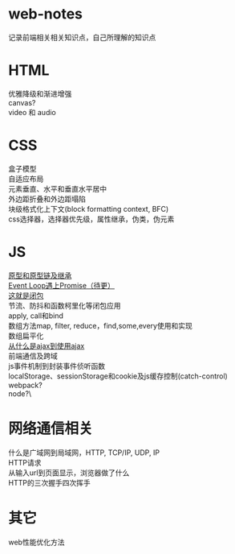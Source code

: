 # web-notes
记录前端相关相关知识点，自己所理解的知识点

# HTML
  优雅降级和渐进增强\
  canvas?\
  video 和 audio
  
# CSS
  盒子模型\
  自适应布局\
  元素垂直、水平和垂直水平居中\
  外边距折叠和外边距塌陷\
  块级格式化上下文(block formatting context, BFC)\
  css选择器，选择器优先级，属性继承，伪类，伪元素  
  
# JS
  [原型和原型链及继承](https://github.com/kricn/web-notes/blob/master/js/%E5%8E%9F%E5%9E%8B%E5%92%8C%E5%8E%9F%E5%9E%8B%E9%93%BE%E5%8F%8A%E7%BB%A7%E6%89%BF.md)\
  [Event Loop遇上Promise（待更）](https://github.com/kricn/web-notes/blob/master/js/%E5%BD%93eventloop%E9%81%87%E4%B8%8Apromise.md)\
  [这就是闭包](https://github.com/kricn/web-notes/blob/master/js/%E8%BF%99%E5%B0%B1%E6%98%AF%E9%97%AD%E5%8C%85.md)\
  节流、防抖和函数柯里化等闭包应用\
  apply, call和bind\
  数组方法map, filter, reduce，find,some,every使用和实现\
  数组扁平化\
  [从什么是ajax到使用ajax](https://github.com/kricn/web-notes/blob/master/js/%E4%BB%80%E4%B9%88%E6%98%AFAJAX%E5%88%B0%E4%BD%BF%E7%94%A8AJAX.md)\
  前端通信及跨域\
  js事件机制到封装事件侦听函数\
  localStorage、sessionStorage和cookie及js缓存控制(catch-control)\
  webpack?\
  node?\

# 网络通信相关
  什么是广域网到局域网，HTTP, TCP/IP, UDP, IP\
  HTTP请求\
  从输入url到页面显示，浏览器做了什么\
  HTTP的三次握手四次挥手
# 其它
  web性能优化方法
